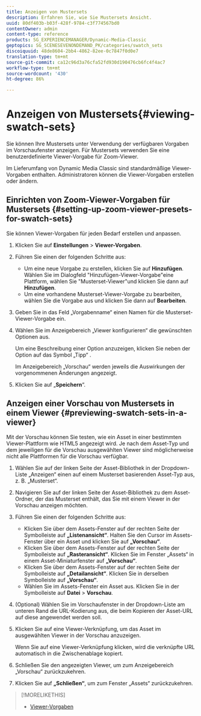 ```yaml
---
title: Anzeigen von Mustersets
description: Erfahren Sie, wie Sie Mustersets Ansicht.
uuid: 80df403b-b03f-428f-9784-c3f774567bd0
contentOwner: admin
content-type: reference
products: SG_EXPERIENCEMANAGER/Dynamic-Media-Classic
geptopics: SG_SCENESEVENONDEMAND_PK/categories/swatch_sets
discoiquuid: 48de8604-2bb4-4862-82ee-0c7847f0d0e7
translation-type: tm+mt
source-git-commit: ca12c96d3a76cfa52fd930d190476cb6fc4f4ac7
workflow-type: tm+mt
source-wordcount: '430'
ht-degree: 86%

---
```



# Anzeigen von Mustersets{#viewing-swatch-sets}

Sie können Ihre Mustersets unter Verwendung der verfügbaren Vorgaben im Vorschaufenster anzeigen. Für Mustersets verwenden Sie eine benutzerdefinierte Viewer-Vorgabe für Zoom-Viewer.

Im Lieferumfang von Dynamic Media Classic sind standardmäßige Viewer-Vorgaben enthalten. Administratoren können die Viewer-Vorgaben erstellen oder ändern.

## Einrichten von Zoom-Viewer-Vorgaben für Mustersets {#setting-up-zoom-viewer-presets-for-swatch-sets}

Sie können Viewer-Vorgaben für jeden Bedarf erstellen und anpassen.

1. Klicken Sie auf **Einstellungen** > **Viewer-Vorgaben**.
1. Führen Sie einen der folgenden Schritte aus:

   * Um eine neue Vorgabe zu erstellen, klicken Sie auf **Hinzufügen**. Wählen Sie im Dialogfeld &quot;Hinzufügen-Viewer-Vorgabe&quot;eine Plattform, wählen Sie &quot;Musterset-Viewer&quot;und klicken Sie dann auf **Hinzufügen**.
   * Um eine vorhandene Musterset-Viewer-Vorgabe zu bearbeiten, wählen Sie die Vorgabe aus und klicken Sie dann auf **Bearbeiten**.

1. Geben Sie in das Feld „Vorgabenname“ einen Namen für die Musterset-Viewer-Vorgabe ein.
1. Wählen Sie im Anzeigebereich „Viewer konfigurieren“ die gewünschten Optionen aus.

   Um eine Beschreibung einer Option anzuzeigen, klicken Sie neben der Option auf das Symbol „Tipp“ .

   Im Anzeigebereich „Vorschau“ werden jeweils die Auswirkungen der vorgenommenen Änderungen angezeigt.

1. Klicken Sie auf „**Speichern**“.

## Anzeigen einer Vorschau von Mustersets in einem Viewer {#previewing-swatch-sets-in-a-viewer}

Mit der Vorschau können Sie testen, wie ein Asset in einer bestimmten Viewer-Plattform wie HTML5 angezeigt wird. Je nach dem Asset-Typ und dem jeweiligen für die Vorschau ausgewählten Viewer sind möglicherweise nicht alle Plattformen für die Vorschau verfügbar.

1. Wählen Sie auf der linken Seite der Asset-Bibliothek in der Dropdown-Liste „Anzeigen“ einen auf einem Musterset basierenden Asset-Typ aus, z. B. „Musterset“.
1. Navigieren Sie auf der linken Seite der Asset-Bibliothek zu dem Asset-Ordner, der das Musterset enthält, das Sie mit einem Viewer in der Vorschau anzeigen möchten.
1. Führen Sie einen der folgenden Schritte aus:

   * Klicken Sie über dem Assets-Fenster auf der rechten Seite der Symbolleiste auf **„Listenansicht“**. Halten Sie den Cursor im Assets-Fenster über ein Asset und klicken Sie auf **„Vorschau“**.
   * Klicken Sie über dem Assets-Fenster auf der rechten Seite der Symbolleiste auf **„Rasteransicht“**. Klicken Sie im Fenster „Assets“ in einem Asset-Miniaturfenster auf **„Vorschau“**.
   * Klicken Sie über dem Assets-Fenster auf der rechten Seite der Symbolleiste auf **„Detailansicht“**. Klicken Sie in derselben Symbolleiste auf **„Vorschau“**.
   * Wählen Sie im Assets-Fenster ein Asset aus. Klicken Sie in der Symbolleiste auf **Datei** > **Vorschau**.

1. (Optional) Wählen Sie im Vorschaufenster in der Dropdown-Liste am unteren Rand die URL-Kodierung aus, die beim Kopieren der Asset-URL auf diese angewendet werden soll.
1. Klicken Sie auf eine Viewer-Verknüpfung, um das Asset im ausgewählten Viewer in der Vorschau anzuzeigen.

   Wenn Sie auf eine Viewer-Verknüpfung klicken, wird die verknüpfte URL automatisch in die Zwischenablage kopiert.

1. Schließen Sie den angezeigten Viewer, um zum Anzeigebereich „Vorschau“ zurückzukehren.
1. Klicken Sie auf **„Schließen“**, um zum Fenster „Assets“ zurückzukehren.

>[!MORELIKETHIS]
>
>* [Viewer-Vorgaben](application-setup.md#viewer_presets)


